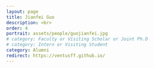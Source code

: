 ```yaml
---
layout: page
title: Jianfei Guo
description: <br>
order: 4
portrait: assets/people/guojianfei.jpg
# category: Faculty or Visiting Scholar or Joint Ph.D
# category: Intern or Visiting Student
category: Alumni
redirect: https://ventusff.github.io/
---
```


